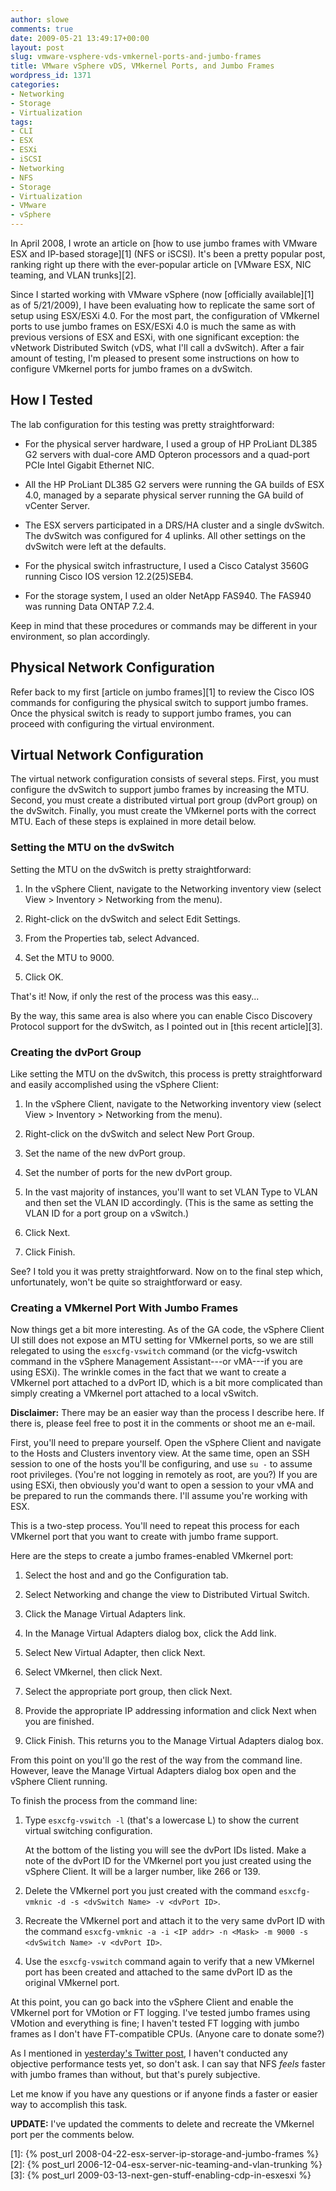 ```yaml
---
author: slowe
comments: true
date: 2009-05-21 13:49:17+00:00
layout: post
slug: vmware-vsphere-vds-vmkernel-ports-and-jumbo-frames
title: VMware vSphere vDS, VMkernel Ports, and Jumbo Frames
wordpress_id: 1371
categories:
- Networking
- Storage
- Virtualization
tags:
- CLI
- ESX
- ESXi
- iSCSI
- Networking
- NFS
- Storage
- Virtualization
- VMware
- vSphere
---
```


In April 2008, I wrote an article on [how to use jumbo frames with VMware ESX and IP-based storage][1] (NFS or iSCSI). It's been a pretty popular post, ranking right up there with the ever-popular article on [VMware ESX, NIC teaming, and VLAN trunks][2].

Since I started working with VMware vSphere (now [officially available][1] as of 5/21/2009), I have been evaluating how to replicate the same sort of setup using ESX/ESXi 4.0. For the most part, the configuration of VMkernel ports to use jumbo frames on ESX/ESXi 4.0 is much the same as with previous versions of ESX and ESXi, with one significant exception: the vNetwork Distributed Switch (vDS, what I'll call a dvSwitch). After a fair amount of testing, I'm pleased to present some instructions on how to configure VMkernel ports for jumbo frames on a dvSwitch.

## How I Tested

The lab configuration for this testing was pretty straightforward:

* For the physical server hardware, I used a group of HP ProLiant DL385 G2 servers with dual-core AMD Opteron processors and a quad-port PCIe Intel Gigabit Ethernet NIC.

* All the HP ProLiant DL385 G2 servers were running the GA builds of ESX 4.0, managed by a separate physical server running the GA build of vCenter Server.

* The ESX servers participated in a DRS/HA cluster and a single dvSwitch. The dvSwitch was configured for 4 uplinks. All other settings on the dvSwitch were left at the defaults.

* For the physical switch infrastructure, I used a Cisco Catalyst 3560G running Cisco IOS version 12.2(25)SEB4.

* For the storage system, I used an older NetApp FAS940. The FAS940 was running Data ONTAP 7.2.4.

Keep in mind that these procedures or commands may be different in your environment, so plan accordingly.

## Physical Network Configuration

Refer back to my first [article on jumbo frames][1] to review the Cisco IOS commands for configuring the physical switch to support jumbo frames. Once the physical switch is ready to support jumbo frames, you can proceed with configuring the virtual environment.

## Virtual Network Configuration

The virtual network configuration consists of several steps. First, you must configure the dvSwitch to support jumbo frames by increasing the MTU. Second, you must create a distributed virtual port group (dvPort group) on the dvSwitch. Finally, you must create the VMkernel ports with the correct MTU. Each of these steps is explained in more detail below.

### Setting the MTU on the dvSwitch

Setting the MTU on the dvSwitch is pretty straightforward:

1. In the vSphere Client, navigate to the Networking inventory view (select View > Inventory > Networking from the menu).

2. Right-click on the dvSwitch and select Edit Settings.

3. From the Properties tab, select Advanced.

4. Set the MTU to 9000.

5. Click OK.

That's it! Now, if only the rest of the process was this easy...

By the way, this same area is also where you can enable Cisco Discovery Protocol support for the dvSwitch, as I pointed out in [this recent article][3].

### Creating the dvPort Group

Like setting the MTU on the dvSwitch, this process is pretty straightforward and easily accomplished using the vSphere Client:

1. In the vSphere Client, navigate to the Networking inventory view (select View > Inventory > Networking from the menu).

2. Right-click on the dvSwitch and select New Port Group.

3. Set the name of the new dvPort group.

4. Set the number of ports for the new dvPort group.

5. In the vast majority of instances, you'll want to set VLAN Type to VLAN and then set the VLAN ID accordingly. (This is the same as setting the VLAN ID for a port group on a vSwitch.)

6. Click Next.

7. Click Finish.

See? I told you it was pretty straightforward. Now on to the final step which, unfortunately, won't be quite so straightforward or easy.

### Creating a VMkernel Port With Jumbo Frames

Now things get a bit more interesting. As of the GA code, the vSphere Client UI still does not expose an MTU setting for VMkernel ports, so we are still relegated to using the `esxcfg-vswitch` command (or the vicfg-vswitch command in the vSphere Management Assistant---or vMA---if you are using ESXi). The wrinkle comes in the fact that we want to create a VMkernel port attached to a dvPort ID, which is a bit more complicated than simply creating a VMkernel port attached to a local vSwitch.

**Disclaimer:** There may be an easier way than the process I describe here. If there is, please feel free to post it in the comments or shoot me an e-mail.

First, you'll need to prepare yourself. Open the vSphere Client and navigate to the Hosts and Clusters inventory view. At the same time, open an SSH session to one of the hosts you'll be configuring, and use `su -` to assume root privileges. (You're not logging in remotely as root, are you?) If you are using ESXi, then obviously you'd want to open a session to your vMA and be prepared to run the commands there. I'll assume you're working with ESX.

This is a two-step process. You'll need to repeat this process for each VMkernel port that you want to create with jumbo frame support.

Here are the steps to create a jumbo frames-enabled VMkernel port:

1. Select the host and and go the Configuration tab.

2. Select Networking and change the view to Distributed Virtual Switch.

3. Click the Manage Virtual Adapters link.

4. In the Manage Virtual Adapters dialog box, click the Add link.

5. Select New Virtual Adapter, then click Next.

6. Select VMkernel, then click Next.

7. Select the appropriate port group, then click Next.

8. Provide the appropriate IP addressing information and click Next when you are finished.

9. Click Finish. This returns you to the Manage Virtual Adapters dialog box.

From this point on you'll go the rest of the way from the command line. However, leave the Manage Virtual Adapters dialog box open and the vSphere Client running.

To finish the process from the command line:

1. Type `esxcfg-vswitch -l` (that's a lowercase L) to show the current virtual switching configuration.

	At the bottom of the listing you will see the dvPort IDs listed. Make a note of the dvPort ID for the VMkernel port you just created using the vSphere Client. It will be a larger number, like 266 or 139.

2. Delete the VMkernel port you just created with the command `esxcfg-vmknic -d -s <dvSwitch Name> -v <dvPort ID>`.

3. Recreate the VMkernel port and attach it to the very same dvPort ID with the command `esxcfg-vmknic -a -i <IP addr> -n <Mask> -m 9000 -s <dvSwitch Name> -v <dvPort ID>`.

4. Use the `esxcfg-vswitch` command again to verify that a new VMkernel port has been created and attached to the same dvPort ID as the original VMkernel port.

At this point, you can go back into the vSphere Client and enable the VMkernel port for VMotion or FT logging. I've tested jumbo frames using VMotion and everything is fine; I haven't tested FT logging with jumbo frames as I don't have FT-compatible CPUs. (Anyone care to donate some?)

As I mentioned in [yesterday's Twitter post](http://twitter.com/scott_lowe/status/1859891868), I haven't conducted any objective performance tests yet, so don't ask. I can say that NFS _feels_ faster with jumbo frames than without, but that's purely subjective.

Let me know if you have any questions or if anyone finds a faster or easier way to accomplish this task.

**UPDATE:** I've updated the comments to delete and recreate the VMkernel port per the comments below.

[1]: {% post_url 2008-04-22-esx-server-ip-storage-and-jumbo-frames %}
[2]: {% post_url 2006-12-04-esx-server-nic-teaming-and-vlan-trunking %}
[3]: {% post_url 2009-03-13-next-gen-stuff-enabling-cdp-in-esxesxi %}
